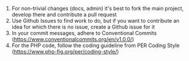1. For non-trivial changes (docs, admin) it's best to fork the main project, develop there and contribute a pull request
2. Use Github Issues to find work to do, but if you want to contribute an idea for which there is no issue, create a Github issue for it
3. In your commit messages, adhere to Conventional Commits (https://www.conventionalcommits.org/en/v1.0.0/)
4. For the PHP code, follow the coding guideline from PER Coding Style (https://www.php-fig.org/per/coding-style/)
